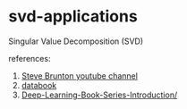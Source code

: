 # svd-applications
 Singular Value Decomposition (SVD)
 
 references:
 1) <a href="https://www.youtube.com/watch?v=gXbThCXjZFM&list=PLMrJAkhIeNNSVjnsviglFoY2nXildDCcv">Steve Brunton youtube channel</a>
2) <a href="http://www.databookuw.com/">databook</a>
3) <a href="https://hadrienj.github.io/posts/Deep-Learning-Book-Series-Introduction/">Deep-Learning-Book-Series-Introduction/</a>
